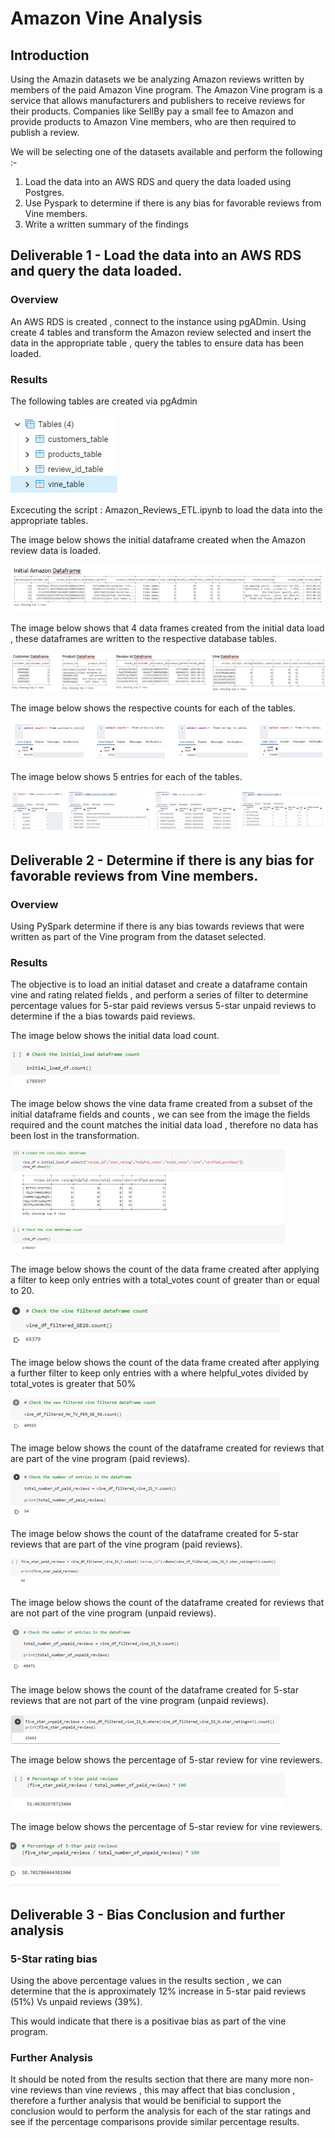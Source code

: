 # Amazon Vine Analysis

## Introduction

Using the Amazin datasets we be analyzing Amazon reviews written by members of the paid Amazon Vine program. The Amazon Vine program is a service that allows manufacturers and publishers to receive reviews for their products. Companies like SellBy pay a small fee to Amazon and provide products to Amazon Vine members, who are then required to publish a review.

We will be selecting one of the datasets available and perform the following :- 

1) Load the data into an AWS RDS and query the data loaded using Postgres.
2) Use Pyspark to determine if there is any bias for favorable reviews from Vine members.
3) Write a written summary of the findings

## Deliverable 1 - Load the data into an AWS RDS and query the data loaded.

### Overview

An AWS RDS is created , connect to the instance using pgADmin. Using create 4 tables and transform the Amazon review selected and insert the data in the appropriate table , query the tables to ensure data has been loaded.

### Results

The following tables are created via pgAdmin

![pgAdmin Tables](/Resources/Tables.png)

Excecuting the script : Amazon_Reviews_ETL.ipynb to load the data into the appropriate tables.

The image below shows the initial dataframe created when the Amazon review data is loaded.

![Initial DF](/Resources/initial_df.PNG)

The image below shows that 4 data frames created from the initial data load , these dataframes are written to the respective database tables.

![Split data frames](/Resources/Split_data_frames.PNG)

The image below shows the respective counts for each of the tables.

![Table counts](/Resources/SQL_Counts.PNG)

The image below shows 5 entries for each of the tables.

![Table counts](/Resources/Queries.PNG)

## Deliverable 2 - Determine if there is any bias for favorable reviews from Vine members.

### Overview
 
Using PySpark determine if there is any bias towards reviews that were written as part of the Vine program from the dataset selected.

### Results

The objective is to load an initial dataset and create a dataframe contain vine and rating related fields , and perform a series of filter to determine percentage values for 5-star paid reviews versus 5-star unpaid reviews to determine if the a bias towards paid reviews.

The image below shows the initial data load count.

![Initial load counts](/Resources/Initial_load_count.png)

The image below shows the vine data frame created from a subset of the initial dataframe fields and counts , we can see from the image the fields required and the count matches the initial data load , therefore no data has been lost in the transformation.

![Initial load counts](/Resources/Vine_DF_with_count.png)

The image below shows the count of the data frame created after applying a filter to keep only entries with a total_votes count of greater than or equal to 20.

![Filter 1](/Resources/Filter_1_count.png)

The image below shows the count of the data frame created after applying a further filter to keep only entries with a where helpful_votes divided by total_votes is greater that 50%

![Filter 1](/Resources/Filter_2_count.png)

The image below shows the count of the dataframe created for reviews that are part of the vine program (paid reviews).

![Filter 1](/Resources/Filter_vine_Y_count.png)

The image below shows the count of the dataframe created for 5-star reviews that are part of the vine program (paid reviews).

![Filter 1](/Resources/Vine_paid_5_star.png)

The image below shows the count of the dataframe created for reviews that are not part of the vine program (unpaid reviews).

![Filter 1](/Resources/Filter_vine_N_count.png)

The image below shows the count of the dataframe created for 5-star reviews that are not part of the vine program (unpaid reviews).

![Filter 1](/Resources/Vine_unpaid_5_star.png)

The image below shows the percentage of 5-star review for vine reviewers.

![Filter 1](/Resources/Vine_paid_percentage.png)

The image below shows the percentage of 5-star review for vine reviewers.

![Filter 1](/Resources/Vine_unpaid_percentage.png)

## Deliverable 3 - Bias Conclusion and further analysis

### 5-Star rating bias

Using the above percentage values in the results section , we can determine that the is approximately 12% increase in 5-star paid reviews (51%) Vs unpaid reviews (39%). 

This would indicate that there is a positivae bias as part of the vine program.

### Further Analysis

It should be noted from the results section that there are many more non-vine reviews than vine reviews , this may affect that bias conclusion , therefore a further analysis that would be benificial to support the conclusion would to perform the analysis for each of the star ratings and see if the percentage comparisons provide similar percentage results.  
